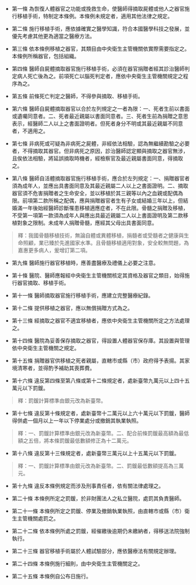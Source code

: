 * 第一條 為恢復人體器官之功能或挽救生命，使醫師得摘取屍體或他人之器官施行移植手術，特制定本條例。本條例未規定者，適用其他法律之規定。

* 第二條 施行移植手術，應依據確實之醫學知識，符合本國醫學科技之發展，並優先考慮其他更為適當之醫療方法。

* 第三條 依本條例移植之器官，其類目由中央衛生主管機關依實際需要指定之。本條例所稱器官，包括組織。

* 第四條 醫師自屍體摘取器官施行移植手術，必須在器官捐贈者經其診治醫師判定病人死亡後為之。前項死亡以腦死判定者，應依中央衛生主管機關規定之程序為之。

* 第五條 前條死亡判定之醫師，不得參與摘取、移植手術。

* 第六條 醫師自屍體摘取器官以合於左列規定之一者為限：一、死者生前以書面或遺囑同意者。二、死者最近親屬以書面同意者。三、死者生前為捐贈之意思表示，經醫師二人以上之書面證明者。但死者身分不明或其最近親屬不同意者，不適用之。

* 第七條 非病死或可疑為非病死之屍體，非經依法相驗，認為無繼續勘驗之必要者，不得摘取其器官。但非病死之原因，診治醫師認定顯與摘取之器官無涉，且俟依法相驗，將延誤摘取時機者，經檢察官及最近親屬書面同意，得摘取之。

* 第八條 醫師自活體摘取器官施行移植手術，應合於左列規定：一、捐贈器官者須為成年人，並應出具書面同意及其最近親屬二人以上之書面證明。二、摘取器官須不危害捐贈者之生命安全，並以移植於其三親等以內之血親或配偶為限。前項第二款所稱之配偶，應與捐贈器官者生有子女或結婚三年以上，但結婚滿一年後始經醫師診斷罹患移植適應症者，不在此限。骨髓之捐贈及移植，不受第一項第一款須為成年人與應出具最近親屬二人以上書面證明及第二款移植對象之限制。未成年人捐贈骨髓，應經其父母出具書面同意。

> 釋：我國骨髓移植技術，無論自體或異體移植，捐髓者或受髓者之健康與生命照顧，業已臻於先進國家水準。且骨髓移植適用對象，安全較無問題，為嘉惠更多病人，爰增訂第二項。

* 第九條 醫師施行器官移植時，應善盡醫療及禮儀上必要之注意。

* 第十條 醫院、醫師應報經中央衛生主管機關核定其資格及器官之類目，始得施行器官摘取、移植手術。

* 第十一條 醫師摘取器官施行移植手術，應建立完整醫療紀錄。

* 第十二條 提供移植之器官，應以無償捐贈方式為之。

* 第十三條 經摘取之器官不適宜移植者，應依中央衛生主管機關所定之方法處理之。

* 第十四條 醫院為妥善保存摘取之器官，得設置人體器官保存庫。其設置與管理依中央衛生主管機關之規定。

* 第十五條 捐贈器官供移植之死者親屬，直轄市或縣（市）政府得予表揚。其家境清寒者，並得酌予補助其喪葬費。

* 第十六條 違反第四條至第八條或第十二條規定者，處新臺幣九萬元以上四十五萬元以下罰鍰。

> 釋：罰鍰計算標準由銀元改為新臺幣。

* 第十七條 違反第十條規定者，處新臺幣十二萬元以上六十萬元以下罰鍰，醫師得併處一個月以上一年以下停業處分或撤銷其執業執照。

> 釋：一、罰鍰計算標準由銀元改為新臺幣。二、配合前條罰鍰最高額為最低額之五倍，將本條罰鍰最低數額修正為十二萬元。

* 第十八條 違反第十三條規定者，處新臺幣三萬元以上十五萬元以下罰鍰。

> 釋：一、罰鍰計算標準由銀元改為新臺幣。二、罰鍰最低數額提高為三萬元。

* 第十九條 違反本條例規定而涉及刑事責任者，依有關法律處理之。

* 第二十條 本條例所定之罰鍰，於非財團法人之私立醫院，處罰其負責醫師。

* 第二十一條 本條例所定之罰鍰、停業及撤銷執業執照，由直轄市或縣（市）衛生主管機關處罰之。

* 第二十二條 依本條例所處之罰鍰，經催繳後逾期仍未繳納者，得移送法院強制執行。

* 第二十三條 器官移植手術屬於人體試驗部分，應依醫療法有關規定辦理。

* 第二十四條 本條例施行細則，由中央衛生主管機關定之。

* 第二十五條 本條例自公布日施行。

